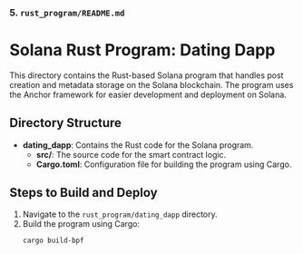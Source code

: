 
### 5. **`rust_program/README.md`**

# Solana Rust Program: Dating Dapp

This directory contains the Rust-based Solana program that handles post creation and metadata storage on the Solana blockchain. The program uses the Anchor framework for easier development and deployment on Solana.

## Directory Structure

- **dating_dapp**: Contains the Rust code for the Solana program.
  - **src/**: The source code for the smart contract logic.
  - **Cargo.toml**: Configuration file for building the program using Cargo.

## Steps to Build and Deploy

1. Navigate to the `rust_program/dating_dapp` directory.
2. Build the program using Cargo:
   ```bash
   cargo build-bpf
